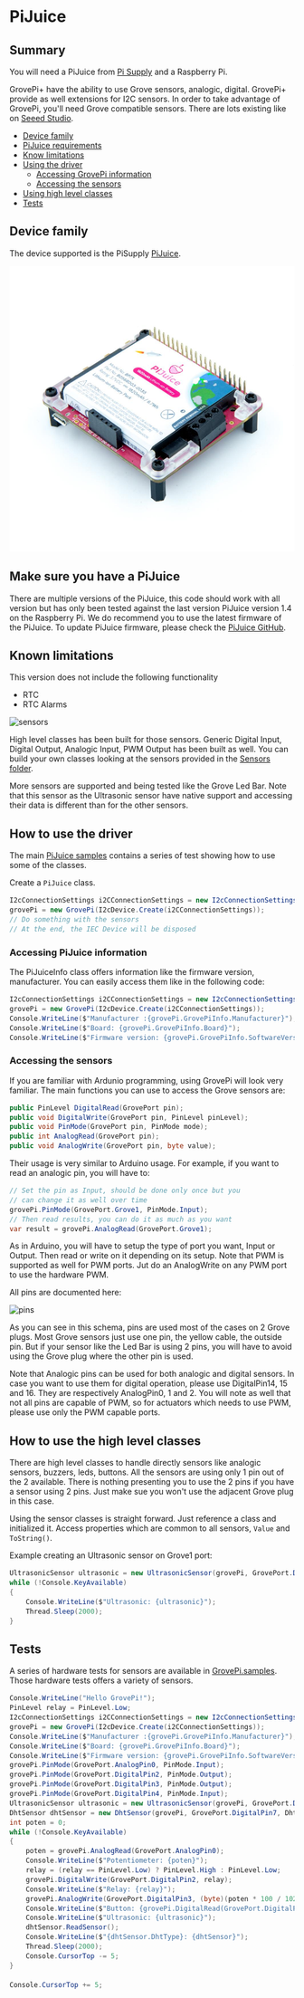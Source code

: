 # PiJuice

## Summary

You will need a PiJuice from [Pi Supply](https://uk.pi-supply.com/products/pijuice-standard/) and a Raspberry Pi.

GrovePi+ have the ability to use Grove sensors, analogic, digital. GrovePi+ provide as well extensions for I2C sensors. In order to take advantage of GrovePi, you'll need Grove compatible sensors. There are lots existing like on [Seeed Studio](http://wiki.seeedstudio.com/Grove/).

- [Device family](./README.md#device-family)
- [PiJuice requirements](./README.md#make-sure-you-have-a-PiJuice)
- [Know limitations](./README.md#known-limitations)
- [Using the driver](./README.md#how-to-use-the-driver)
  - [Accessing GrovePi information](./README.md#accessing-GrovePi-information)
  - [Accessing the sensors](./README.md#accessing-the-sensors)
- [Using high level classes](./README.md#how-to-use-the-high-level-classes)
- [Tests](./README.md#tests)

## Device family

The device supported is the PiSupply [PiJuice](https://uk.pi-supply.com/products/pijuice-standard/).

![PiJuice](pijuice.jpg)

## Make sure you have a PiJuice

There are multiple versions of the PiJuice, this code should work with all version but has only been tested against the last version PiJuice version 1.4 on the Raspberry Pi. We do recommend you to use the latest firmware of the PiJuice. To update PiJuice firmware, please check the [PiJuice GitHub](https://github.com/PiSupply/PiJuice/tree/master/Firmware).

## Known limitations

This version does not include the following functionality

- RTC
- RTC Alarms

![sensors](grovepisensors.png)

High level classes has been built for those sensors. Generic Digital Input, Digital Output, Analogic Input, PWM Output has been built as well. You can build your own classes looking at the sensors provided in the [Sensors folder](./Sensors).

More sensors are supported and being tested like the Grove Led Bar. Note that this sensor as the Ultrasonic sensor have native support and accessing their data is different than for the other sensors.

## How to use the driver

The main [PiJuice samples](./samples) contains a series of test showing how to use some of the classes.

Create a ```PiJuice``` class.

```csharp
I2cConnectionSettings i2CConnectionSettings = new I2cConnectionSettings(1, GrovePi.GrovePiSefaultI2cAddress);
grovePi = new GrovePi(I2cDevice.Create(i2CConnectionSettings));
// Do something with the sensors
// At the end, the IEC Device will be disposed
```

### Accessing PiJuice information

The PiJuiceInfo class offers information like the firmware version, manufacturer. You can easily access them like in the following code:

```csharp
I2cConnectionSettings i2CConnectionSettings = new I2cConnectionSettings(1, GrovePi.GrovePiSefaultI2cAddress);
grovePi = new GrovePi(I2cDevice.Create(i2CConnectionSettings));
Console.WriteLine($"Manufacturer :{grovePi.GrovePiInfo.Manufacturer}");
Console.WriteLine($"Board: {grovePi.GrovePiInfo.Board}");
Console.WriteLine($"Firmware version: {grovePi.GrovePiInfo.SoftwareVersion}");
```

### Accessing the sensors

If you are familiar with Ardunio programming, using GrovePi will look very familiar. The main functions you can use to access the Grove sensors are:

```csharp
public PinLevel DigitalRead(GrovePort pin);
public void DigitalWrite(GrovePort pin, PinLevel pinLevel);
public void PinMode(GrovePort pin, PinMode mode);
public int AnalogRead(GrovePort pin);
public void AnalogWrite(GrovePort pin, byte value);
```

Their usage is very similar to Arduino usage. For example, if you want to read an analogic pin, you will have to:

```csharp
// Set the pin as Input, should be done only once but you
// can change it as well over time
grovePi.PinMode(GrovePort.Grove1, PinMode.Input);
// Then read results, you can do it as much as you want
var result = grovePi.AnalogRead(GrovePort.Grove1);
```

As in Arduino, you will have to setup the type of port you want, Input or Output. Then read or write on it depending on its setup. Note that PWM is supported as well for PWM ports. Jut do an AnalogWrite on any PWM port to use the hardware PWM.

All pins are documented here:

![pins](GrovePort.png)

As you can see in this schema, pins are used most of the cases on 2 Grove plugs. Most Grove sensors just use one pin, the yellow cable, the outside pin. But if your sensor like the Led Bar is using 2 pins, you will have to avoid using the Grove plug where the other pin is used.

Note that Analogic pins can be used for both analogic and digital sensors. In case you want to use them for digital operation, please use DigitalPin14, 15 and 16. They are respectively AnalogPin0, 1 and 2. You will note as well that not all pins are capable of PWM, so for actuators which needs to use PWM, please use only the PWM capable ports.

## How to use the high level classes

There are high level classes to handle directly sensors like analogic sensors, buzzers, leds, buttons. All the sensors are using only 1 pin out of the 2 available. There is nothing presenting you to use the 2 pins if you have a sensor using 2 pins. Just make sue you won't use the adjacent Grove plug in this case.

Using the sensor classes is straight forward. Just reference a class and initialized it. Access properties which are common to all sensors, ```Value``` and ```ToString()```.

Example creating an Ultrasonic sensor on Grove1 port:

```csharp
UltrasonicSensor ultrasonic = new UltrasonicSensor(grovePi, GrovePort.DigitalPin6);
while (!Console.KeyAvailable)
{
    Console.WriteLine($"Ultrasonic: {ultrasonic}");
    Thread.Sleep(2000);
}
```

## Tests

A series of hardware tests for sensors are available in [GrovePi.samples](./samples). Those hardware tests offers a variety of sensors.

```csharp
Console.WriteLine("Hello GrovePi!");
PinLevel relay = PinLevel.Low;
I2cConnectionSettings i2CConnectionSettings = new I2cConnectionSettings(1, GrovePi.GrovePiSefaultI2cAddress);
grovePi = new GrovePi(I2cDevice.Create(i2CConnectionSettings));
Console.WriteLine($"Manufacturer :{grovePi.GrovePiInfo.Manufacturer}");
Console.WriteLine($"Board: {grovePi.GrovePiInfo.Board}");
Console.WriteLine($"Firmware version: {grovePi.GrovePiInfo.SoftwareVersion}");
grovePi.PinMode(GrovePort.AnalogPin0, PinMode.Input);
grovePi.PinMode(GrovePort.DigitalPin2, PinMode.Output);
grovePi.PinMode(GrovePort.DigitalPin3, PinMode.Output);
grovePi.PinMode(GrovePort.DigitalPin4, PinMode.Input);
UltrasonicSensor ultrasonic = new UltrasonicSensor(grovePi, GrovePort.DigitalPin6);
DhtSensor dhtSensor = new DhtSensor(grovePi, GrovePort.DigitalPin7, DhtType.Dht11);
int poten = 0;
while (!Console.KeyAvailable)
{
    poten = grovePi.AnalogRead(GrovePort.AnalogPin0);
    Console.WriteLine($"Potentiometer: {poten}");
    relay = (relay == PinLevel.Low) ? PinLevel.High : PinLevel.Low;
    grovePi.DigitalWrite(GrovePort.DigitalPin2, relay);
    Console.WriteLine($"Relay: {relay}");
    grovePi.AnalogWrite(GrovePort.DigitalPin3, (byte)(poten * 100 / 1023));
    Console.WriteLine($"Button: {grovePi.DigitalRead(GrovePort.DigitalPin4)}");
    Console.WriteLine($"Ultrasonic: {ultrasonic}");
    dhtSensor.ReadSensor();
    Console.WriteLine($"{dhtSensor.DhtType}: {dhtSensor}");
    Thread.Sleep(2000);
    Console.CursorTop -= 5;
}

Console.CursorTop += 5;
```

